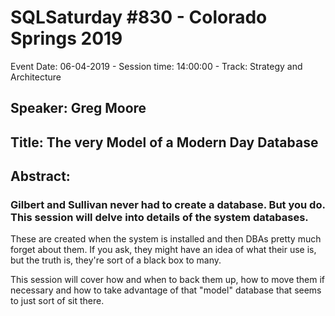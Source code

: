 # SQLSaturday #830 - Colorado Springs 2019
Event Date: 06-04-2019 - Session time: 14:00:00 - Track: Strategy and Architecture
## Speaker: Greg Moore
## Title: The very Model of a Modern Day Database
## Abstract:
### Gilbert and Sullivan never had to create a database. But you do. This session will delve into details of the system databases.
These are created when the system is installed and then DBAs pretty much forget about them.  If you ask, they might have an idea of what their use is, but the truth is, they're sort of a black box to many.

This session will cover how and when to back them up, how to move them if necessary and how to take advantage of that "model" database that seems to just sort of sit there.
